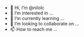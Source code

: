 - 👋 Hi, I’m @nilolc
- 👀 I’m interested in ...
- 🌱 I’m currently learning ...
- 💞️ I’m looking to collaborate on ...
- 📫 How to reach me ...

<!---
nilolc/nilolc is a ✨ special ✨ repository because its `README.md` (this file) appears on your GitHub profile.
You can click the Preview link to take a look at your changes.
--->
